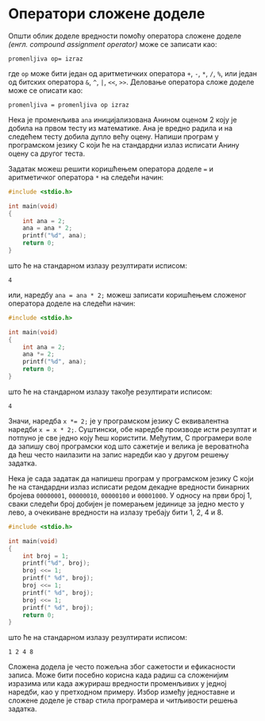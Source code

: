 # Оператори сложене доделе

Општи облик доделе вредности помоћу оператора сложене доделе
*(енгл. compound assignment operator)* може се записати као:

```text
promenljiva op= izraz
```

где `op` може бити један од аритметичких оператора `+`, `-`, `*`, `/`, `%`,
или један од битских оператора `&`, `^`, `|`, `<<`, `>>`. Деловање оператора
сложе доделе може се описати као:

```text
promenljiva = promenljiva op izraz
```

Нека је променљива `ana` иницијализована Анином оценом $2$ коју је добила на
првом тесту из математике. Ана је вредно радила и на следећем тесту добила
дупло већу оцену. Напиши програм у програмском језику C који ће на стандардни
излаз исписати Анину оцену са другог теста.

Задатак можеш решити коришћењем оператора доделе `=` и аритметичког оператора
`*` на следећи начин:

```c
#include <stdio.h>

int main(void)
{
    int ana = 2;
    ana = ana * 2;
    printf("%d", ana);
    return 0;
}
```

што ће на стандарном излазу резултирати исписом:

```text
4
```

или, наредбу `ana = ana * 2;` можеш записати коришћењем сложеног оператора
доделе на следећи начин:

```c
#include <stdio.h>

int main(void)
{
    int ana = 2;
    ana *= 2;
    printf("%d", ana);
    return 0;
}
```

што ће на стандарном излазу такође резултирати исписом:

```text
4
```

Значи, наредба `x *= 2;` je у програмском језику C еквивалентна наредби
`x = x * 2;`. Суштински, обе наредбе производе исти резултат и потпуно је све
једно коју ћеш користити. Међутим, C програмери воле да запишу свој програмски
код што сажетије и велика је вероватноћа да ћеш често наилазити на запис
наредби као у другом решењу задатка.

Нека је сада задатак да напишеш програм у програмском језику C који ће на
стандардни излаз исписати редом декадне вредности бинарних бројева `00000001`,
`00000010`, `00000100` и `00001000`. У односу на први број $1$, сваки следећи
број добијен је померањем јединице за једно место у лево, а очекиване вредности
на излазу требају бити $1$, $2$, $4$ и $8$.

```c
#include <stdio.h>

int main(void)
{
    int broj = 1;
    printf("%d", broj);
    broj <<= 1;
    printf(" %d", broj);
    broj <<= 1;
    printf(" %d", broj);
    broj <<= 1;
    printf(" %d", broj);
    return 0;
}
```

што ће на стандарном излазу резултирати исписом:

```text
1 2 4 8
```

Сложена додела је често пожељна због сажетости и ефикасности записа. Може бити
посебно корисна када радиш са сложенијим изразима или када ажурираш вредности
променљивих у једној наредби, као у претходном примеру. Избор између
једноставне и сложене доделе је ствар стила програмера и читљивости решења
задатка.
